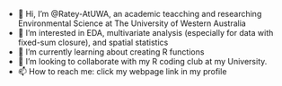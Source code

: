 - 👋 Hi, I’m @Ratey-AtUWA, an academic teacching and researching Environmental Science at The University of Western Australia
- 👀 I’m interested in EDA, multivariate analysis (especially for data with fixed-sum closure), and spatial statistics
- 🌱 I’m currently learning about creating R functions
- 💞️ I’m looking to collaborate with my R coding club at my University.
- 📫 How to reach me: click my webpage link in my profile

<!---
Ratey-AtUWA/Ratey-AtUWA is a ✨ special ✨ repository because its `README.md` (this file) appears on your GitHub profile.
You can click the Preview link to take a look at your changes.
--->
